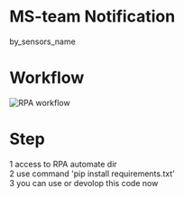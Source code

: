 # MS-team Notification
by_sensors_name

# Workflow
![RPA workflow](https://user-images.githubusercontent.com/74170208/139609312-6585f79c-d3b7-4569-a81e-2c75031c9e28.png)


# Step
1 access to RPA automate dir <br />
2 use command 'pip install requirements.txt' <br />
3 you can use or devolop this code now <br />

